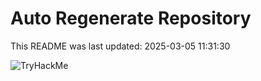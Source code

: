 # Auto Regenerate Repository

This README was last updated: 2025-03-05 11:31:30

 ![TryHackMe](https://tryhackme.com/badge/533634)